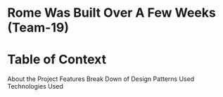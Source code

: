 # Rome Was Built Over A Few Weeks (Team-19)

# Table of Context 
  About the Project
  Features
  Break Down of Design Patterns Used
  Technologies Used

